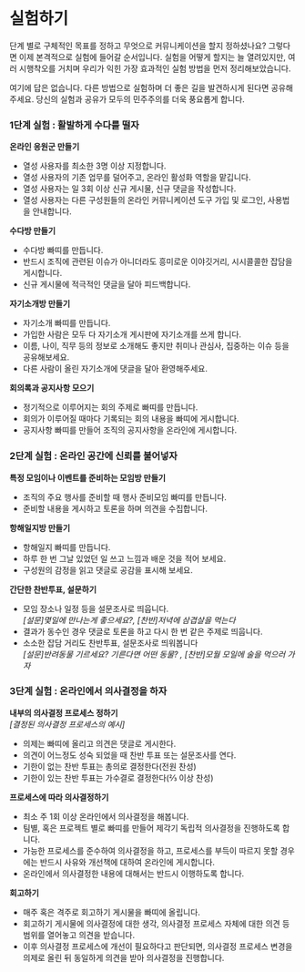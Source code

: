 # 실험하기
 
단계 별로 구체적인 목표를 정하고 무엇으로 커뮤니케이션을 할지 정하셨나요? 그렇다면 이제 본격적으로 실험에 들어갈 순서입니다. 실험을 어떻게 할지는 늘 열려있지만, 여러 시행착오를 거치며 우리가 익힌 가장 효과적인 실험 방법을 먼저 정리해보았습니다. 

여기에 답은 없습니다. 다른 방법으로 실험하며 더 좋은 길을 발견하시게 된다면 공유해주세요. 당신의 실험과 공유가 모두의 민주주의를 더욱 풍요롭게 합니다.


### 1단계 실험 : 활발하게 수다를 떨자 

**온라인 응원군 만들기**
* 열성 사용자를 최소한 3명 이상 지정합니다. 
* 열성 사용자의 기존 업무를 덜어주고, 온라인 활성화 역할을 맡깁니다.
* 열성 사용자는 일 3회 이상 신규 게시물, 신규 댓글을 작성합니다.
* 열성 사용자는 다른 구성원들의 온라인 커뮤니케이션 도구 가입 및 로그인, 사용법을 안내합니다.

**수다방 만들기**
* 수다방 빠띠를 만듭니다. 
* 반드시 조직에 관련된 이슈가 아니더라도 흥미로운 이야깃거리, 시시콜콜한 잡담을 게시합니다. 
* 신규 게시물에 적극적인 댓글을 달아 피드백합니다. 

**자기소개방 만들기**
* 자기소개 빠띠를 만듭니다.
* 가입한 사람은 모두 다 자기소개 게시판에 자기소개를 쓰게 합니다. 
* 이름, 나이, 직무 등의 정보로 소개해도 좋지만 취미나 관심사, 집중하는 이슈 등을 공유해보세요. 
* 다른 사람이 올린 자기소개에 댓글을 달아 환영해주세요.

**회의록과 공지사항 모으기**
* 정기적으로 이루어지는 회의 주제로 빠띠를 만듭니다.
* 회의가 이루어질 때마다 기록되는 회의 내용을 빠띠에 게시합니다.
* 공지사항 빠띠를 만들어 조직의 공지사항을 온라인에 게시합니다. 


### 2단계 실험 : 온라인 공간에 신뢰를 불어넣자 

**특정 모임이나 이벤트를 준비하는 모임방 만들기**
* 조직의 주요 행사를 준비할 때 행사 준비모임 빠띠를 만듭니다.
* 준비할 내용을 게시하고 토론을 하며 의견을 수집합니다.

**항해일지방 만들기**
* 항해일지 빠띠를 만듭니다.
* 하루 한 번 그날 있었던 일 쓰고 느낌과 배운 것을 적어 보세요.
* 구성원의 감정을 읽고 댓글로 공감을 표시해 보세요.

**간단한 찬반투표, 설문하기**
* 모임 장소나 일정 등을 설문조사로 띄웁니다.<br/>
  *[설문]몇일에 만나는게 좋으세요?, [찬반]저녁에 삼겹살을 먹는다*
* 결과가 동수인 경우 댓글로 토론을 하고 다시 한 번 같은 주제로 띄웁니다. 
* 소소한 잡담 거리도 찬반투표, 설문조사로 띄워봅니다<br/>
  *[설문]반려동물 기르세요? 기른다면 어떤 동물? , [찬반]모월 모일에 술을 먹으러 가자*

### 3단계 실험 : 온라인에서 의사결정을 하자

**내부의 의사결정 프로세스 정하기** <br/>
*[결정된 의사결정 프로세스의 예시]*
* 의제는 빠띠에 올리고 의견은 댓글로 게시한다. 
* 의견이 어느정도 성숙 되었을 때 찬반 투표 또는 설문조사를 연다.
* 기한이 없는 찬반 투표는 총의로 결정한다(전원 찬성)
* 기한이 있는 찬반 투표는 가수결로 결정한다(⅔ 이상 찬성)
 
**프로세스에 따라 의사결정하기**
* 최소 주 1회 이상 온라인에서 의사결정을 해봅니다.
* 팀별, 혹은 프로젝트 별로 빠띠를 만들어 제각기 독립적 의사결정을 진행하도록 합니다.
* 가능한 프로세스를 준수하여 의사결정을 하고, 프로세스를 부득이 따르지 못할 경우에는 반드시 사유와 개선책에 대하여 온라인에 게시합니다.
* 온라인에서 의사결정한 내용에 대해서는 반드시 이행하도록 합니다.

**회고하기**
* 매주 혹은 격주로 회고하기 게시물을 빠띠에 올립니다.
* 회고하기 게시물에 의사결정에 대한 생각, 의사결정 프로세스 자체에 대한 의견 등 범위를 열어놓고 의견을 받습니다. 
* 이후 의사결정 프로세스에 개선이 필요하다고 판단되면, 의사결정 프로세스 변경을 의제로 올린 뒤 동일하게 의견을 받아 의사결정을 진행합니다.
